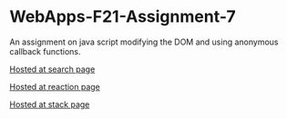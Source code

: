 # WebApps-F21-Assignment-7
An assignment on java script modifying the DOM and using anonymous callback functions.

[Hosted at search page](https://44-563-webapps-f21.github.io/webapps-f21-assignment-7-karthiknoone/search.html)

[Hosted at reaction page](https://44-563-webapps-f21.github.io/webapps-f21-assignment-7-karthiknoone/reaction.html)

[Hosted at stack page](https://44-563-webapps-f21.github.io/webapps-f21-assignment-7-karthiknoone/stack.html)
